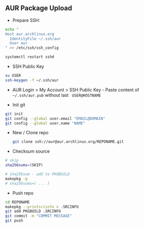 AUR Package Upload
---

- Prepare SSH:
```sh
echo "
Host aur.archlinux.org
  IdentityFile ~/.ssh/aur
  User aur
" >> /etc/ssh/ssh_config

systemctl restart sshd
```
- SSH Public Key
```sh
su USER
ssh-keygen -f ~/.ssh/aur
```
- AUR Login > My Account > SSH Public Key - Paste content of `~/.ssh/aur.pub` without last ` USER@HOSTNAME`

- Init git
```sh
git init
git config --global user.email "EMAIL@DOMAIN"
git config --global user.name "NAME"
```

- New / Clone repo
	```sh
	git clone ssh://aur@aur.archlinux.org/REPONAME.git
	```

- Checksum source
```sh
# skip
sha256sums=(SKIP)

# sha256sum - add to PKGBUILD
makepkg -g
# sha256sums=( ... )
```

- Push repo
```sh
cd REPONAME
makepkg --printsrcinfo > .SRCINFO
git add PKGBUILD .SRCINFO
git commit -m "COMMIT MESSAGE"
git push
```
